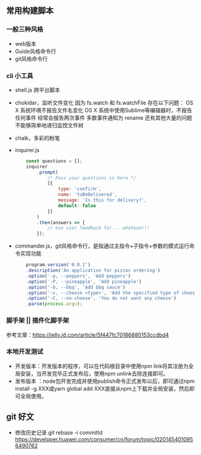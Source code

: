 ## 常用构建脚本

### 一般三种风格
- web版本
- Guide风格命令行
- git风格命令行

### cli 小工具
- shell.js 跨平台脚本
- chokidar，监听文件变化
    因为 fs.watch 和 fs.watchFile 存在以下问题：
    OS X 系统环境不报告文件名变化
    OS X 系统中使用Sublime等编辑器时，不报告任何事件
    经常会报告两次事件
    多数事件通知为 rename
    还有其他大量的问题
    不能够简单地递归监控文件树

- chalk，多彩的粉笔
- inquirer.js
    ```js
        const questions = [];
        inquirer  
            .prompt(
                /* Pass your questions in here */
                [{
                    type: 'confirm',
                    name: 'toBeDelivered',
                    message: 'Is this for delivery?',
                    default: false
                }]
            )
            .then(answers => {
                // Use user feedback for... whatever!!
            });
    ```
- commander.js，git风格命令行，是指通过主指令+子指令+参数的模式运行命令实现功能
    ```js
        program.version('0.0.1')
        .description('An application for pizzas ordering')
        .option('-p, --peppers', 'Add peppers')
        .option('-P, --pineapple', 'Add pineapple')
        .option('-b, --bbq', 'Add bbq sauce')
        .option('-c, --cheese <type>', 'Add the specified type of cheese [marble]')
        .option('-C, --no-cheese', 'You do not want any cheese')
        .parse(process.argv);
    ```

### 脚手架 || 插件化脚手架
参考文章：https://jelly.jd.com/article/5f447fc70186880153ccdbd4

### 本地开发测试
- 开发版本：开发版本的程序，可以在代码根目录中使用npm link将其注册为全局安装，当开发完毕正式发布后，使用npm unlink去除连接即可。
- 发布版本 ：node包开发完成并使用publish命令正式发布以后，即可通过npm install -g XXX或yarn global add XXX直接从npm上下载并全局安装，然后即可全局使用。

## git 好文
- 修改历史记录 git rebase -i commitId https://developer.huawei.com/consumer/cn/forum/topic/0201454010956490762